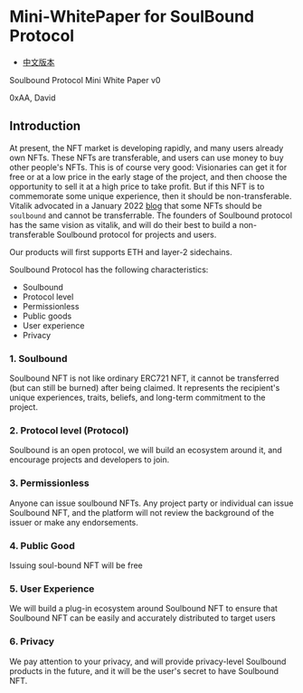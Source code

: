 # Mini-WhitePaper for SoulBound Protocol

- [中文版本](https://github.com/SoulBoundxyz/WhitePaper/blob/main/miniWhitePaper-cn.md)

Soulbound Protocol Mini White Paper v0

0xAA, David
 

## Introduction

At present, the NFT market is developing rapidly, and many users already own NFTs. These NFTs are transferable, and users can use money to buy other people's NFTs. This is of course very good: Visionaries can get it for free or at a low price in the early stage of the project, and then choose the opportunity to sell it at a high price to take profit. But if this NFT is to commemorate some unique experience, then it should be non-transferable. Vitalik advocated in a January 2022 [blog](https://vitalik.ca/general/2022/01/26/soulbound.html) that some NFTs should be `soulbound` and cannot be transferrable. The founders of Soulbound protocol has the same vision as vitalik, and will do their best to build a non-transferable Soulbound protocol for projects and users. 

Our products will first supports ETH and layer-2 sidechains.

Soulbound Protocol has the following characteristics:
- Soulbound
- Protocol level
- Permissionless
- Public goods
- User experience
- Privacy

### 1. Soulbound

Soulbound NFT is not like ordinary ERC721 NFT, it cannot be transferred (but can still be burned) after being claimed. It represents the recipient's unique experiences, traits, beliefs, and long-term commitment to the project.

### 2. Protocol level (Protocol)
Soulbound is an open protocol, we will build an ecosystem around it, and encourage projects and developers to join.

### 3. Permissionless
Anyone can issue soulbound NFTs. Any project party or individual can issue Soulbound NFT, and the platform will not review the background of the issuer or make any endorsements.

### 4. Public Good
Issuing soul-bound NFT will be free

### 5. User Experience
We will build a plug-in ecosystem around Soulbound NFT to ensure that Soulbound NFT can be easily and accurately distributed to target users

### 6. Privacy
We pay attention to your privacy, and will provide privacy-level Soulbound products in the future, and it will be the user's secret to have Soulbound NFT.

